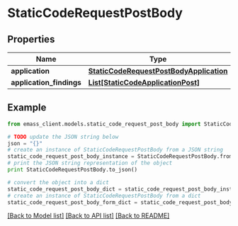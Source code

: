 # StaticCodeRequestPostBody


## Properties
Name | Type | Description | Notes
------------ | ------------- | ------------- | -------------
**application** | [**StaticCodeRequestPostBodyApplication**](StaticCodeRequestPostBodyApplication.md) |  | [optional] 
**application_findings** | [**List[StaticCodeApplicationPost]**](StaticCodeApplicationPost.md) |  | [optional] 

## Example

```python
from emass_client.models.static_code_request_post_body import StaticCodeRequestPostBody

# TODO update the JSON string below
json = "{}"
# create an instance of StaticCodeRequestPostBody from a JSON string
static_code_request_post_body_instance = StaticCodeRequestPostBody.from_json(json)
# print the JSON string representation of the object
print StaticCodeRequestPostBody.to_json()

# convert the object into a dict
static_code_request_post_body_dict = static_code_request_post_body_instance.to_dict()
# create an instance of StaticCodeRequestPostBody from a dict
static_code_request_post_body_form_dict = static_code_request_post_body.from_dict(static_code_request_post_body_dict)
```
[[Back to Model list]](../README.md#documentation-for-models) [[Back to API list]](../README.md#documentation-for-api-endpoints) [[Back to README]](../README.md)


